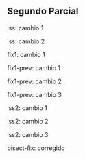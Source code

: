 ## Segundo Parcial

iss: cambio 1

iss: cambio 2

fix1: cambio 1

fix1-prev: cambio 1

fix1-prev: cambio 2

fix1-prev: cambio 3

iss2: cambio 1

iss2: cambio 2

iss2: cambio 3


bisect-fix: corregido
